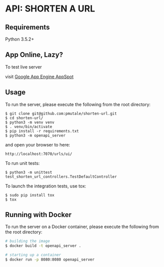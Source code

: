 # API: SHORTEN A URL

## Requirements
Python 3.5.2+

## App Online, Lazy?

To test live server

 visit [Google App Engine AppSpot](https://shorten-url-usecase.appspot.com/urls/ui/)

## Usage
To run the server, please execute the following from the root directory:

```
$ git clone git@github.com:pmutale/shorten-url.git
$ cd shorten-url/
$ python3 -m venv venv
$ . venv/bin/activate
$ pip install -r requirements.txt
$ python3 -m openapi_server
```

and open your browser to here:

```
http://localhost:7070/urls/ui/
```

To run unit tests:

```
$ python3 -m unittest test_shorten_url_controllers.TestDefaultController 
```

To launch the integration tests, use tox:
```
$ sudo pip install tox
$ tox
```

## Running with Docker

To run the server on a Docker container, please execute the following from the root directory:

```bash
# building the image
$ docker build -t openapi_server .

# starting up a container
$ docker run -p 8080:8080 openapi_server
```

